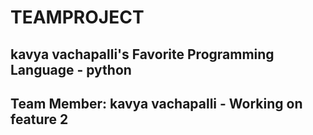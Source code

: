 # TEAMPROJECT 
## kavya vachapalli's Favorite Programming Language - python
## Team Member: kavya vachapalli - Working on feature 2
 
